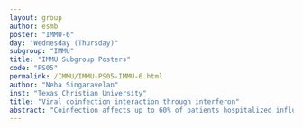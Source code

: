 ```yaml
---
layout: group
author: esmb
poster: "IMMU-6"
day: "Wednesday (Thursday)"
subgroup: "IMMU"
title: "IMMU Subgroup Posters"
code: "PS05"
permalink: /IMMU/IMMU-PS05-IMMU-6.html
author: "Neha Singaravelan"
inst: "Texas Christian University"
title: "Viral coinfection interaction through interferon"
abstract: "Coinfection affects up to 60% of patients hospitalized influenza-like illnesses, however, the role of the innate immune response in coinfections is not understood. Interferons, part of the innate immune response, are a type of chemical released by infected cells that can help establish an antiviral state in cells by increasing resistance to infection and reducing production of viruses. Although the increased resistance to infection can help suppress both viruses, the reduction in the production of one virus may aid in increasing the growth of another virus during coinfection due to less competition. We will use a mathematical model to examine the interaction via interferons between respiratory syncytial virus (RSV) and influenza A virus (IAV) during coinfections. This model will measure viral titer, duration of the viral infection, and interferon production allowing us to understand how interferon production of one virus helps or hinders the secondary virus."
---
```

